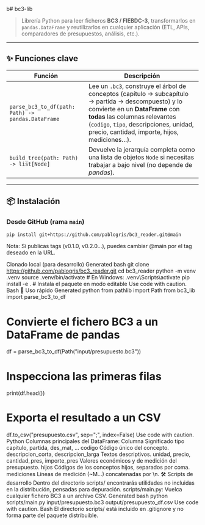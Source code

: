 b# bc3-lib

> Librería Python para leer ficheros **BC3 / FIEBDC-3**, transformarlos en `pandas.DataFrame` y reutilizarlos en cualquier aplicación (ETL, APIs, comparadores de presupuestos, análisis, etc.).

---

## ✨ Funciones clave

| Función                                           | Descripción                                                                                                                                                                                                       |
| ------------------------------------------------- | ----------------------------------------------------------------------------------------------------------------------------------------------------------------------------------------------------------------- |
| `parse_bc3_to_df(path: Path) -> pandas.DataFrame` | Lee un `.bc3`, construye el árbol de conceptos (capítulo → subcapítulo → partida → descompuesto) y lo convierte en un **DataFrame** con **todas** las columnas relevantes (`codigo`, `tipo`, descripciones, unidad, precio, cantidad, importe, hijos, mediciones…). |
| `build_tree(path: Path) -> list[Node]`            | Devuelve la jerarquía completa como una lista de objetos `Node` si necesitas trabajar a bajo nivel (no depende de *pandas*).                                                                                          |

---

## 📦 Instalación

### Desde GitHub (rama `main`)

```bash
pip install git+https://github.com/pablogris/bc3_reader.git@main
```

Nota: Si publicas tags (v0.1.0, v0.2.0…), puedes cambiar @main por el tag deseado en la URL.

Clonado local (para desarrollo)
Generated bash
git clone https://github.com/pablogris/bc3_reader.git
cd bc3_reader
python -m venv .venv
source .venv/bin/activate     # En Windows: .venv\Scripts\activate
pip install -e .              # Instala el paquete en modo editable
Use code with caution.
Bash
🚀 Uso rápido
Generated python
from pathlib import Path
from bc3_lib import parse_bc3_to_df

# Convierte el fichero BC3 a un DataFrame de pandas
df = parse_bc3_to_df(Path("input/presupuesto.bc3"))

# Inspecciona las primeras filas
print(df.head())

# Exporta el resultado a un CSV
df.to_csv("presupuesto.csv", sep=";", index=False)
Use code with caution.
Python
Columnas principales del DataFrame:
Columna	Significado
tipo	capitulo, partida, des_mat, …
codigo	Código único del concepto.
descripcion_corta, descripcion_larga	Textos descriptivos.
unidad, precio, cantidad_pres, importe_pres	Valores económicos y de medición del presupuesto.
hijos	Códigos de los conceptos hijos, separados por coma.
mediciones	Líneas de medición (~M...) concatenadas por \n.
🛠 Scripts de desarrollo
Dentro del directorio scripts/ encontrarás utilidades no incluidas en la distribución, pensadas para depuración.
scripts/main.py: Vuelca cualquier fichero BC3 a un archivo CSV.
Generated bash
python scripts/main.py input/presupuesto.bc3 output/presupuesto_df.csv
Use code with caution.
Bash
El directorio scripts/ está incluido en .gitignore y no forma parte del paquete distribuible.